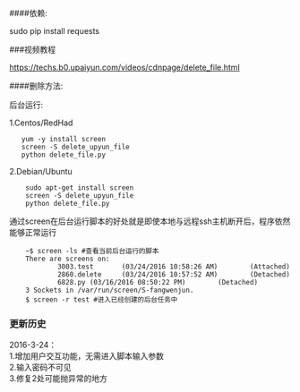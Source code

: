####依赖:

sudo pip install requests


###视频教程

https://techs.b0.upaiyun.com/videos/cdnpage/delete_file.html


####删除方法:

后台运行:

1.Centos/RedHad
```
   yum -y install screen
   screen -S delete_upyun_file
   python delete_file.py
```

2.Debian/Ubuntu

```
	sudo apt-get install screen
	screen -S delete_upyun_file
	python delete_file.py
```

通过screen在后台运行脚本的好处就是即使本地与远程ssh主机断开后，程序依然能够正常运行
```
	~$ screen -ls #查看当前后台运行的脚本
	There are screens on:
	        3003.test       (03/24/2016 10:58:26 AM)        (Attached)
	        2860.delete     (03/24/2016 10:57:52 AM)        (Detached)
	        6828.py (03/16/2016 08:50:22 PM)        (Detached)
	3 Sockets in /var/run/screen/S-fangwenjun.
	$ screen -r test #进入已经创建的后台任务中
```
### 更新历史

2016-3-24：     
1.增加用户交互功能，无需进入脚本输入参数    
2.输入密码不可见   
3.修复2处可能抛异常的地方    


